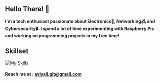 ## Hello There! 👋

**I'm a tech enthusiast passionate about Electronics📡, Networking🖧 and Cybersecurity🔒. I spend a lot of time experimenting with Raspberry Pis and working on programming projects in my free time!**
## Skillset
[![My Skills](https://skillicons.dev/icons?i=linux,arduino,bash,raspberrypi,powershell,py,cpp,js,java,debian,ubuntu,mysql)](https://github.com/aviyall/aviyall)

#### Reach me at : aviyall.git@gmail.com
